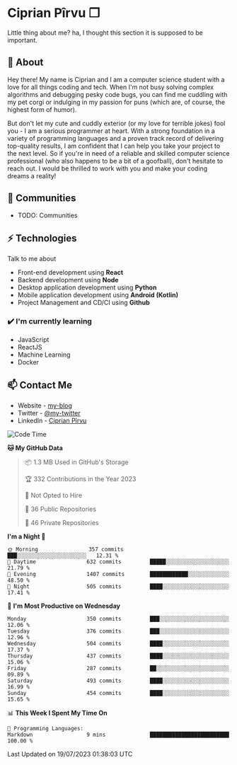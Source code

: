 # Ciprian Pîrvu ❐

Little thing about me? ha, I thought this section it is supposed to be important.

## 🧐 About

Hey there! My name is Ciprian and I am a computer science student with a love for all things coding and tech. When I'm not busy solving complex algorithms and debugging pesky code bugs, you can find me cuddling with my pet corgi or indulging in my passion for puns (which are, of course, the highest form of humor).

But don't let my cute and cuddly exterior (or my love for terrible jokes) fool you - I am a serious programmer at heart. With a strong foundation in a variety of programming languages and a proven track record of delivering top-quality results, I am confident that I can help you take your project to the next level. So if you're in need of a reliable and skilled computer science professional (who also happens to be a bit of a goofball), don't hesitate to reach out. I would be thrilled to work with you and make your coding dreams a reality!

## 👯 Communities

-   TODO: Communities

## ⚡ Technologies

Talk to me about

-   Front-end development using **React**
-   Backend development using **Node**
-   Desktop application development using **Python**
-   Mobile application development using **Android (Kotlin)**
-   Project Management and CD/CI using **Github**

### ✔️ I'm currently learning

-   JavaScript
-   ReactJS
-   Machine Learning
-   Docker

## 📫 Contact Me

-   Website - [my-blog]()
-   Twitter - [@my-twitter]()
-   LinkedIn - [Ciprian Pîrvu](https://www.linkedin.com/in/p%C3%AErvu-ciprian-cristian-4415991b1/)

<!--START_SECTION:waka-->
![Code Time](http://img.shields.io/badge/Code%20Time-1%2C785%20hrs%2041%20mins-blue)

**🐱 My GitHub Data** 

> 📦 1.3 MB Used in GitHub's Storage 
 > 
> 🏆 332 Contributions in the Year 2023
 > 
> 🚫 Not Opted to Hire
 > 
> 📜 36 Public Repositories 
 > 
> 🔑 46 Private Repositories 
 > 
**I'm a Night 🦉** 

```text
🌞 Morning                357 commits         ███░░░░░░░░░░░░░░░░░░░░░░   12.31 % 
🌆 Daytime                632 commits         █████░░░░░░░░░░░░░░░░░░░░   21.79 % 
🌃 Evening                1407 commits        ████████████░░░░░░░░░░░░░   48.50 % 
🌙 Night                  505 commits         ████░░░░░░░░░░░░░░░░░░░░░   17.41 % 
```
📅 **I'm Most Productive on Wednesday** 

```text
Monday                   350 commits         ███░░░░░░░░░░░░░░░░░░░░░░   12.06 % 
Tuesday                  376 commits         ███░░░░░░░░░░░░░░░░░░░░░░   12.96 % 
Wednesday                504 commits         ████░░░░░░░░░░░░░░░░░░░░░   17.37 % 
Thursday                 437 commits         ████░░░░░░░░░░░░░░░░░░░░░   15.06 % 
Friday                   287 commits         ██░░░░░░░░░░░░░░░░░░░░░░░   09.89 % 
Saturday                 493 commits         ████░░░░░░░░░░░░░░░░░░░░░   16.99 % 
Sunday                   454 commits         ████░░░░░░░░░░░░░░░░░░░░░   15.65 % 
```


📊 **This Week I Spent My Time On** 

```text
💬 Programming Languages: 
Markdown                 9 mins              █████████████████████████   100.00 % 
```


 Last Updated on 19/07/2023 01:38:03 UTC
<!--END_SECTION:waka-->
